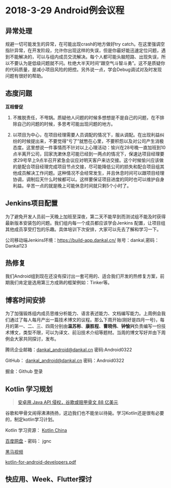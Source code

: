 # 2018-3-29 Android例会议程

## 异常处理

规避一切可能发生的异常，在可能出现crash的地方做好try catch。在这里强调空指针异常，在开发阶段，允许你出现这样的失误，但是你最好能迅速定位问题，遇到不能解决的，可以与组内成员交流解决。每个人都可能头脑短路、出现失误，所以不要认为是低级问题就不问。杜绝大半天时间“跟空气斗智斗勇”。这不是质疑你的代码质量，是减小项目风险的把控。另外说一点，学会Debug调试对及时发现问题有很好的帮助。

## 态度问题

**互相督促**

1. 不推脱责任，不甩锅。质疑他人问题的时候多想想是不是自己的问题，在不排除自己的问题的时候，多思考可能出现问题的地方。

2. 以项目为中心，在项目经理需要人员调配的情况下，服从调配。在出现利益纠纷的时候提出来，不要觉得“亏了”就憋在心里，不要积怨以及对公司产生消极态度。这里想说一件事情而不针对以上心理活动：愉兴在28号晚一直加班到10点半离开公司，回家洗漱休息可能已经到一两点的情况下，保速达项目经理要求29号早上9点半召开紧急会议应对明天客户来访交接。这个时候愉兴应该做的是配合项目经理完成项目节点交接，尽可能降低公司的损失和配合项目组其他成员解决工作问题。这种情况不会经常发生，并且休息时间可以跟项目经理协调，调制后天什么时候都可以。这样要保证项目进度的同时也可以维护自身利益。辛苦一点的就是晚上可能休息时间就只剩5个小时了。

## Jenkins项目配置

为了避免开发人员前一天晚上加班至深夜，第二天不能早到而测试组不能及时获得最新版本安装包的问题。我们组内每一个成员都应该学会Jenkins 配置，让项目组其他成员享受打包的乐趣。具体培训下次安排，大家可以先去了解和学习一下。

公司移动端Jenkins环境：https://build-app.dankal.cn/ 账号：dankal,密码：Dankal123

## 热修复

我们Android组到现在还没有探讨出一套可用的、适合我们开发的热修复方案，前期我们肯定是选用第三方成熟的框架例如：Tinker等。

## 博客时间安排

为了加强锻炼组内成员思维分析能力、语言表述能力、文档编写能力。上周例会我们通过了每人每月产出一篇技术博文的议程。那么下周开始(刚好是四月一号)，每月的第一、二、三、四周分别由**温苏彬**、**康胜程**、**曹晓伟**、**钟愉兴**负责编写一份技术博文，类型不限，可以为译文、前沿技术介绍等题材。当周的博文写好并由下周例会大家共同探讨，发布。

腾讯企业邮箱：dankal_android@dankal.cn  密码:Android0322

GitHub： dankal_android@dankal.cn 密码：Android0322

掘金：Github 登录


## Kotlin 学习规划

> [安卓用 Java API 侵权，谷歌或赔甲骨文 88 亿美元](https://mp.weixin.qq.com/s/NGAeUtHyclV_pj4a-baTZA)

谷歌和甲骨文闹得沸沸扬扬，这边我们也不能坐以待毙。学习Kotlin还是很有必要的，制定kotlin学习计划。

Kotlin 学习资源：
[Kotlin China](https://kotliner.cn/topic/p1/6284762828886261760#Gw9Y)

[百度网盘](https://pan.baidu.com/s/1fgAFbEnOaTKHJv5_u8RctQ) - 密码： jgnc

 [黑马视频](https://pan.baidu.com/s/1sl2nIvN#list/path=%2F)
 
 [kotlin-for-android-developers.pdf](https://git.dankal.cn/manage/documents/blob/master/android/kotlin-for-android-developers-zh.pdf)
 

## 快应用、Week、Flutter探讨



